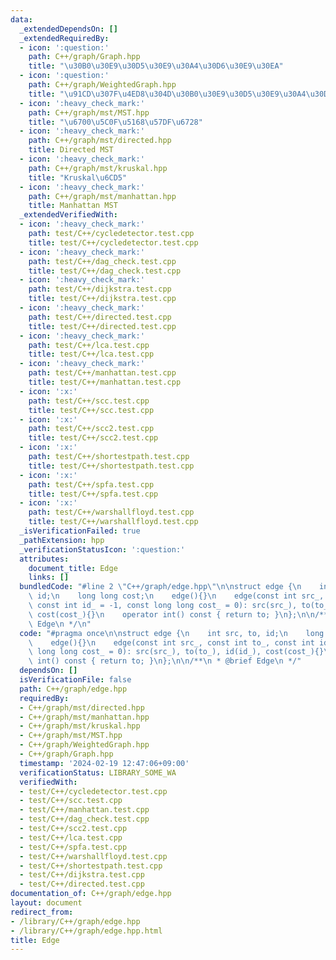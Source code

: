 ```yaml
---
data:
  _extendedDependsOn: []
  _extendedRequiredBy:
  - icon: ':question:'
    path: C++/graph/Graph.hpp
    title: "\u30B0\u30E9\u30D5\u30E9\u30A4\u30D6\u30E9\u30EA"
  - icon: ':question:'
    path: C++/graph/WeightedGraph.hpp
    title: "\u91CD\u307F\u4ED8\u304D\u30B0\u30E9\u30D5\u30E9\u30A4\u30D6\u30E9\u30EA"
  - icon: ':heavy_check_mark:'
    path: C++/graph/mst/MST.hpp
    title: "\u6700\u5C0F\u5168\u57DF\u6728"
  - icon: ':heavy_check_mark:'
    path: C++/graph/mst/directed.hpp
    title: Directed MST
  - icon: ':heavy_check_mark:'
    path: C++/graph/mst/kruskal.hpp
    title: "Kruskal\u6CD5"
  - icon: ':heavy_check_mark:'
    path: C++/graph/mst/manhattan.hpp
    title: Manhattan MST
  _extendedVerifiedWith:
  - icon: ':heavy_check_mark:'
    path: test/C++/cycledetector.test.cpp
    title: test/C++/cycledetector.test.cpp
  - icon: ':heavy_check_mark:'
    path: test/C++/dag_check.test.cpp
    title: test/C++/dag_check.test.cpp
  - icon: ':heavy_check_mark:'
    path: test/C++/dijkstra.test.cpp
    title: test/C++/dijkstra.test.cpp
  - icon: ':heavy_check_mark:'
    path: test/C++/directed.test.cpp
    title: test/C++/directed.test.cpp
  - icon: ':heavy_check_mark:'
    path: test/C++/lca.test.cpp
    title: test/C++/lca.test.cpp
  - icon: ':heavy_check_mark:'
    path: test/C++/manhattan.test.cpp
    title: test/C++/manhattan.test.cpp
  - icon: ':x:'
    path: test/C++/scc.test.cpp
    title: test/C++/scc.test.cpp
  - icon: ':x:'
    path: test/C++/scc2.test.cpp
    title: test/C++/scc2.test.cpp
  - icon: ':x:'
    path: test/C++/shortestpath.test.cpp
    title: test/C++/shortestpath.test.cpp
  - icon: ':x:'
    path: test/C++/spfa.test.cpp
    title: test/C++/spfa.test.cpp
  - icon: ':x:'
    path: test/C++/warshallfloyd.test.cpp
    title: test/C++/warshallfloyd.test.cpp
  _isVerificationFailed: true
  _pathExtension: hpp
  _verificationStatusIcon: ':question:'
  attributes:
    document_title: Edge
    links: []
  bundledCode: "#line 2 \"C++/graph/edge.hpp\"\n\nstruct edge {\n    int src, to,\
    \ id;\n    long long cost;\n    edge(){}\n    edge(const int src_, const int to_,\
    \ const int id_ = -1, const long long cost_ = 0): src(src_), to(to_), id(id_),\
    \ cost(cost_){}\n    operator int() const { return to; }\n};\n\n/**\n * @brief\
    \ Edge\n */\n"
  code: "#pragma once\n\nstruct edge {\n    int src, to, id;\n    long long cost;\n\
    \    edge(){}\n    edge(const int src_, const int to_, const int id_ = -1, const\
    \ long long cost_ = 0): src(src_), to(to_), id(id_), cost(cost_){}\n    operator\
    \ int() const { return to; }\n};\n\n/**\n * @brief Edge\n */"
  dependsOn: []
  isVerificationFile: false
  path: C++/graph/edge.hpp
  requiredBy:
  - C++/graph/mst/directed.hpp
  - C++/graph/mst/manhattan.hpp
  - C++/graph/mst/kruskal.hpp
  - C++/graph/mst/MST.hpp
  - C++/graph/WeightedGraph.hpp
  - C++/graph/Graph.hpp
  timestamp: '2024-02-19 12:47:06+09:00'
  verificationStatus: LIBRARY_SOME_WA
  verifiedWith:
  - test/C++/cycledetector.test.cpp
  - test/C++/scc.test.cpp
  - test/C++/manhattan.test.cpp
  - test/C++/dag_check.test.cpp
  - test/C++/scc2.test.cpp
  - test/C++/lca.test.cpp
  - test/C++/spfa.test.cpp
  - test/C++/warshallfloyd.test.cpp
  - test/C++/shortestpath.test.cpp
  - test/C++/dijkstra.test.cpp
  - test/C++/directed.test.cpp
documentation_of: C++/graph/edge.hpp
layout: document
redirect_from:
- /library/C++/graph/edge.hpp
- /library/C++/graph/edge.hpp.html
title: Edge
---
```

